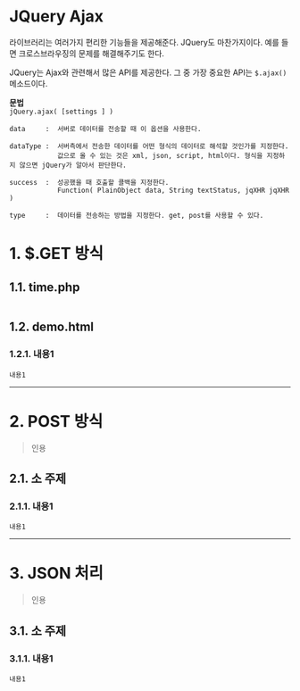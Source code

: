 JQuery Ajax
=======================
라이브러리는 여러가지 편리한 기능들을 제공해준다. 
JQuery도 마찬가지이다. 예를 들면 크로스브라우징의 문제를 해결해주기도 한다.

JQuery는 Ajax와 관련해서 많은 API를 제공한다.
그 중 가장 중요한 API는 ```$.ajax()```메소드이다.    
  
**문법**  
```jQuery.ajax( [settings ] )```
```
data     :  서버로 데이터를 전송할 때 이 옵션을 사용한다.  

dataType :  서버측에서 전송한 데이터를 어떤 형식의 데이터로 해석할 것인가를 지정한다.   
            값으로 올 수 있는 것은 xml, json, script, html이다. 형식을 지정하지 않으면 jQuery가 알아서 판단한다.

success  :  성공했을 때 호출할 콜백을 지정한다.
            Function( PlainObject data, String textStatus, jqXHR jqXHR )

type     :  데이터를 전송하는 방법을 지정한다. get, post를 사용할 수 있다.
```
# 1. $.GET 방식
## 1.1. time.php
```

```
## 1.2. demo.html
### 1.2.1. 내용1
```
내용1
```

***
# 2. POST 방식
> 인용
## 2.1. 소 주제
### 2.1.1. 내용1
```
내용1
```   

***
# 3. JSON 처리
> 인용
## 3.1. 소 주제
### 3.1.1. 내용1
```
내용1
```
